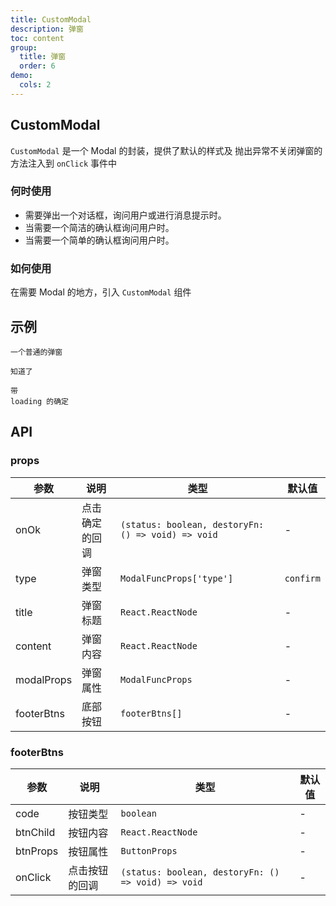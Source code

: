 ```yaml
---
title: CustomModal
description: 弹窗
toc: content
group:
  title: 弹窗
  order: 6
demo:
  cols: 2
---
```


## CustomModal

`CustomModal` 是一个 Modal 的封装，提供了默认的样式及 抛出异常不关闭弹窗的方法注入到 `onClick` 事件中

### 何时使用

- 需要弹出一个对话框，询问用户或进行消息提示时。
- 当需要一个简洁的确认框询问用户时。
- 当需要一个简单的确认框询问用户时。

### 如何使用

在需要 Modal 的地方，引入 `CustomModal` 组件

## 示例

<code src="./demo/demo1.tsx">一个普通的弹窗</code>

<code src="./demo/demo2.tsx">知道了</code>

<code src="./demo/demo3.tsx" description="只有type='confirm'才可以">带 loading 的确定</code>

## API

### props

| 参数       | 说明           | 类型                                               | 默认值    |
| ---------- | -------------- | -------------------------------------------------- | --------- |
| onOk       | 点击确定的回调 | `(status: boolean, destoryFn: () => void) => void` | -         |
| type       | 弹窗类型       | `ModalFuncProps['type']`                           | `confirm` |
| title      | 弹窗标题       | `React.ReactNode`                                  | -         |
| content    | 弹窗内容       | `React.ReactNode`                                  | -         |
| modalProps | 弹窗属性       | `ModalFuncProps`                                   | -         |
| footerBtns | 底部按钮       | `footerBtns[]`                                     | -         |

### footerBtns

| 参数     | 说明           | 类型                                               | 默认值 |
| -------- | -------------- | -------------------------------------------------- | ------ |
| code     | 按钮类型       | `boolean`                                          | -      |
| btnChild | 按钮内容       | `React.ReactNode`                                  | -      |
| btnProps | 按钮属性       | `ButtonProps`                                      | -      |
| onClick  | 点击按钮的回调 | `(status: boolean, destoryFn: () => void) => void` | -      |

